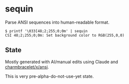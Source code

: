 # sequin

Parse ANSI sequences into human-readable format.

```console
$ printf '\033[48;2;255;0;0m' | sequin
CSI 48;2;255;0;0m: Set background color to RGB(255,0,0)
```

## State

Mostly generated with AI/manual edits using Claude and
[charmbracelet/x/ansi][ansi].

This is very pre-alpha-do-not-use-yet state.

[ansi]: https://pkg.go.dev/github.com/charmbracelet/x/ansi
